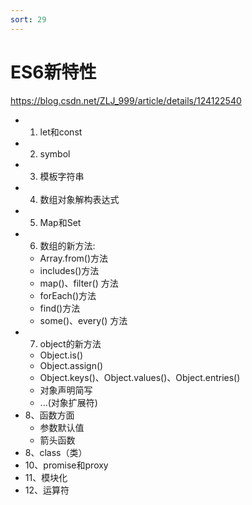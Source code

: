 ```yaml
---
sort: 29
---
```


# ES6新特性

https://blog.csdn.net/ZLJ_999/article/details/124122540

- 1. let和const
- 2. symbol
- 3. 模板字符串
- 4. 数组对象解构表达式
- 5. Map和Set
- 6. 数组的新方法:  
  - Array.from()方法
  - includes()方法
  - map()、filter() 方法
  - forEach()方法
  - find()方法
  - some()、every() 方法
- 7. object的新方法
  - Object.is()
  - Object.assign()
  - Object.keys()、Object.values()、Object.entries()
  - 对象声明简写
  - ...(对象扩展符)
- 8、函数方面
  - 参数默认值
  - 箭头函数
- 8、class（类）
- 10、promise和proxy
- 11、模块化
- 12、运算符
